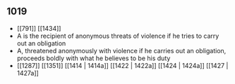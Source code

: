 ## 1019
- [[791]] [[1434]] 
- A is the recipient of anonymous threats of violence if he tries to carry out an obligation
- A, threatened anonymously with violence if he carries out an obligation, proceeds boldly with what he believes to be his duty
- [[1287]] [[1351]] [[1414 | 1414a]] [[1422 | 1422a]] [[1424 | 1424a]] [[1427 | 1427a]] 

